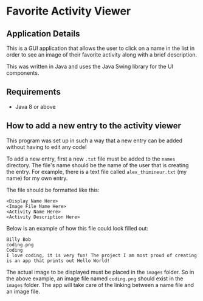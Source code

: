 # Favorite Activity Viewer

## Application Details

This is a GUI application that allows the user to click on a name in the list in order to see an image of their 
favorite activity along with a brief description.

This was written in Java and uses the Java Swing library for the UI components.

## Requirements

- Java 8 or above

## How to add a new entry to the activity viewer

This program was set up in such a way that a new entry can be added without having to edit any code!

To add a new entry, first a new `.txt` file must be added to the `names` directory.
The file's name should be the name of the user that is creating the entry.
For example, there is a text file called `alex_thimineur.txt` (my name) for my own entry.

The file should be formatted like this:
```
<Display Name Here>
<Image File Name Here>
<Activity Name Here>
<Activity Description Here>
```

Below is an example of how this file could look filled out:
```
Billy Bob
coding.png
Coding
I love coding, it is very fun! The project I am most proud of creating is an app that prints out Hello World!
```

The actual image to be displayed must be placed in the `images` folder. 
So in the above example, an image file named `coding.png` should exist in the `images` folder.
The app will take care of the linking between a name file and an image file.